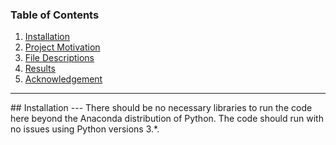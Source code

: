 ### Table of Contents
1. [Installation](#installation)
2. [Project Motivation](#motivation)
3. [File Descriptions](#description)
4. [Results](#results)
5. [Acknowledgement](#acknowledgement)
---
<a name="installation"/>
## Installation
---
There should be no necessary libraries to run the code here beyond the Anaconda distribution of Python. The code should run with no issues using Python versions 3.*.
